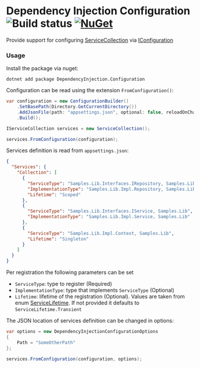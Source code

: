 # Dependency Injection Configuration  ![Build status](https://github.com/lucadecamillis/dependency-injection-configuration/actions/workflows/ci.yml/badge.svg?branch=master) [![NuGet](https://img.shields.io/nuget/v/DependencyInjection.Configuration.svg)](https://www.nuget.org/packages/DependencyInjection.Configuration)

Provide support for configuring [ServiceCollection](https://www.nuget.org/packages/Microsoft.Extensions.DependencyInjection) via [IConfiguration](https://www.nuget.org/packages/Microsoft.Extensions.Configuration.Json)

### Usage

Install the package via nuget:

```shell
dotnet add package DependencyInjection.Configuration
```

Configuration can be read using the extension `FromConfiguration()`:

```csharp
var configuration = new ConfigurationBuilder()
    .SetBasePath(Directory.GetCurrentDirectory())
    .AddJsonFile(path: "appsettings.json", optional: false, reloadOnChange: true)
    .Build();

IServiceCollection services = new ServiceCollection();

services.FromConfiguration(configuration);
```

Services definition is read from `appsettings.json`:

```json
{
  "Services": {
    "Collection": [
      {
        "ServiceType": "Samples.Lib.Interfaces.IRepository, Samples.Lib",
        "ImplementationType": "Samples.Lib.Impl.Repository, Samples.Lib",
        "Lifetime": "Scoped"
      },
      {
        "ServiceType": "Samples.Lib.Interfaces.IService, Samples.Lib",
        "ImplementationType": "Samples.Lib.Impl.Service, Samples.Lib"
      },
      {
        "ServiceType": "Samples.Lib.Impl.Context, Samples.Lib",
        "Lifetime": "Singleton"
      }
    ]
  }
}
```

Per registration the following parameters can be set

- `ServiceType`: type to register (Required)
- `ImplementationType`: type that implements `ServiceType` (Optional)
- `Lifetime`: lifetime of the registration (Optional). Values are taken from enum [ServiceLifetime](https://learn.microsoft.com/en-us/dotnet/api/microsoft.extensions.dependencyinjection.servicelifetime). If not provided it defaults to `ServiceLifetime.Transient`

The JSON location of services definition can be changed in options:

```csharp
var options = new DependencyInjectionConfigurationOptions
{
    Path = "SomeOtherPath"
};

services.FromConfiguration(configuration, options);
```